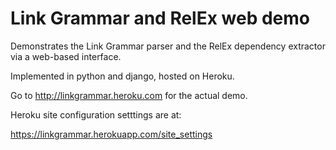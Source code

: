 Link Grammar and RelEx web demo
===============================

Demonstrates the Link Grammar parser and the RelEx dependency extractor
via a web-based interface.

Implemented in python and django, hosted on Heroku.

Go to http://linkgrammar.heroku.com for the actual demo.

Heroku site configuration setttings are at:

   https://linkgrammar.herokuapp.com/site_settings
